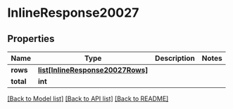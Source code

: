 # InlineResponse20027

## Properties
Name | Type | Description | Notes
------------ | ------------- | ------------- | -------------
**rows** | [**list[InlineResponse20027Rows]**](InlineResponse20027Rows.md) |  | 
**total** | **int** |  | 

[[Back to Model list]](../README.md#documentation-for-models) [[Back to API list]](../README.md#documentation-for-api-endpoints) [[Back to README]](../README.md)

